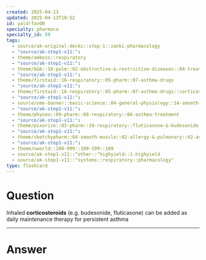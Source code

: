 ```yaml
---
created: 2025-04-13
updated: 2025-04-13T10:52
id: yald!favQ0
specialty: pharmaco
specialty_id: 59
tags:
  - source/ak-original-decks::step-1::zanki-pharmacology
  - "source/ak-step1-v11:": 
  - theme/amboss::respiratory
  - "source/ak-step1-v11:": 
  - theme/b&b::18-pulm::02-obstructive-&-restrictive-diseases::04-treatment-of-copd-&-asthma
  - "source/ak-step1-v11:": 
  - theme/firstaid::16-respiratory::05-pharm::07-asthma-drugs
  - "source/ak-step1-v11:": 
  - theme/firstaid::16-respiratory::05-pharm::07-asthma-drugs::corticosteroids
  - "source/ak-step1-v11:": 
  - source/ome-banner::basic-science::04-general-physiology::14-smooth-muscle
  - "source/ak-step1-v11:": 
  - theme/physeo::09-pharm::08-respiratory::06-asthma-treatment
  - "source/ak-step1-v11:": 
  - theme/pixorize::03-pharm::19-respiratory::fluticasone-&-budesonide
  - "source/ak-step1-v11:": 
  - theme/sketchypharm::04-smooth-muscle::02-allergy-&-pulmonary::02-asthma-therapy
  - "source/ak-step1-v11:": 
  - theme/uworld::100-999::100-199::169
  - source/ak-step1-v11::^other::^highyield::1-highyield
  - source/ak-step1-v11::^systems::respiratory::pharmacology"
type: flashcard
---
```


# Question
Inhaled **corticosteroids** (e.g. budesonide, fluticasone) can be added as daily maintenance therapy for persistent asthma

---

# Answer
